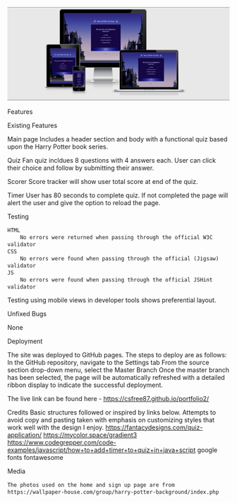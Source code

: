 ![This is an image](/assets/images/demo.png)

Features

Existing Features

Main page
        Includes a header section and body with a functional quiz based upon the Harry Potter book series. 

Quiz
        Fan quiz incldues 8 questions with 4 answers each. User can click their choice and follow by submitting their answer.

Scorer
        Score tracker will show user total score at end of the quiz.

Timer
        User has 80 seconds to complete quiz. If not completed the page will alert the user and give the option to reload the page.


Testing


    HTML
        No errors were returned when passing through the official W3C validator
    CSS
        No errors were found when passing through the official (Jigsaw) validator
    JS
        No errors were found when passing through the official JSHint validator

Testing using mobile views in developer tools shows preferential layout. 

Unfixed Bugs

None


Deployment

  The site was deployed to GitHub pages. The steps to deploy are as follows:
        In the GitHub repository, navigate to the Settings tab
        From the source section drop-down menu, select the Master Branch
        Once the master branch has been selected, the page will be automatically refreshed with a detailed ribbon display to indicate the successful deployment.

The live link can be found here -  https://csfree87.github.io/portfolio2/

Credits
Basic structures followed or inspired by links below. Attempts to avoid copy and pasting taken with emphasis on customizing styles that work well with the design I enjoy. 
https://fantacydesigns.com/quiz-application/
https://mycolor.space/gradient3
https://www.codegrepper.com/code-examples/javascript/how+to+add+timer+to+quiz+in+java+script
google fonts
fontawesome 


Media

    The photos used on the home and sign up page are from https://wallpaper-house.com/group/harry-potter-background/index.php
    
